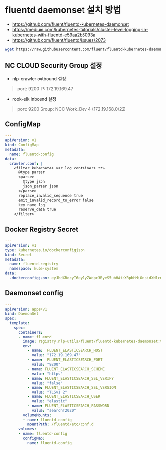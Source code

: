 
# fluentd daemonset 설치 방법

* https://github.com/fluent/fluentd-kubernetes-daemonset
* https://medium.com/kubernetes-tutorials/cluster-level-logging-in-kubernetes-with-fluentd-e59aa2b6093a
* https://github.com/fluent/fluentd/issues/2073

```bash
wget https://raw.githubusercontent.com/fluent/fluentd-kubernetes-daemonset/master/fluentd-daemonset-elasticsearch-rbac.yaml
```

## NC CLOUD Security Group 설정

* nlp-crawler outbound 설정

> port: 9200
> IP: 172.19.169.47

* rook-elk inbound 설정

> port: 9200 
> Group: NCC Work_Dev 4 (172.19.168.0/22)

## ConfigMap

```yaml
---
apiVersion: v1
kind: ConfigMap
metadata:
  name: fluentd-config
data:
  crawler.conf: |
    <filter kubernetes.var.log.containers.**>
      @type parser
      <parse>
        @type json
        json_parser json
      </parse>
      replace_invalid_sequence true
      emit_invalid_record_to_error false
      key_name log
      reserve_data true
    </filter>

```

## Docker Registry Secret

```yaml
---
apiVersion: v1
type: kubernetes.io/dockerconfigjson
kind: Secret
metadata:
  name: fluentd-registry
  namespace: kube-system
data:
  .dockerconfigjson: eyJhdXRocyI6eyJyZWdpc3RyeS5ubHAtdXRpbHMiOnsidXNlcm5hbWUiOiJrOHMiLCJwYXNzd29yZCI6Im5scGxhYiIsImVtYWlsIjoiZWpwYXJrNzhAZ21haWwuY29tIiwiYXV0aCI6ImF6aHpPbTVzY0d4aFlnPT0ifX19

```

## Daemonset config 

```yaml
---
apiVersion: apps/v1
kind: DaemonSet
spec:
  template:
    spec:
      containers:
      - name: fluentd
        image: registry.nlp-utils/fluent/fluentd-kubernetes-daemonset:v1-debian-elasticsearch
        env:
          - name:  FLUENT_ELASTICSEARCH_HOST
            value: "172.19.169.47"
          - name:  FLUENT_ELASTICSEARCH_PORT
            value: "9200"
          - name: FLUENT_ELASTICSEARCH_SCHEME
            value: "https"
          - name: FLUENT_ELASTICSEARCH_SSL_VERIFY
            value: "false"
          - name: FLUENT_ELASTICSEARCH_SSL_VERSION
            value: "TLSv1_2"
          - name: FLUENT_ELASTICSEARCH_USER
            value: "elastic"
          - name: FLUENT_ELASTICSEARCH_PASSWORD
            value: "searchT2020"
        volumeMounts:
        - name: fluentd-config
          mountPath: /fluentd/etc/conf.d
      volumes:
      - name: fluentd-config
        configMap:
          name: fluentd-config
```
